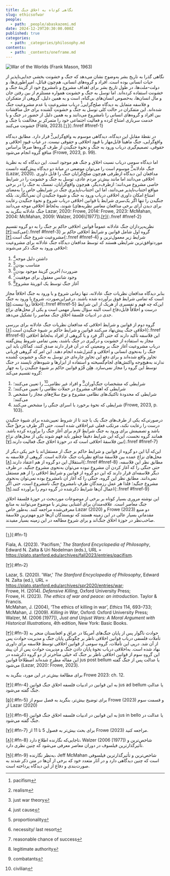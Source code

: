 ```yaml
---
title: نگاهی کوتاه به اخلاق جنگ
slug: ethicsofwar
people:
  - path: _people/abaskazemi.md
date: 2024-12-29T20:30:00.000Z
published: true
categories:
  - path: _categories/philosophy.md
contents:
  - path: _contents/oneframe.md
---
```


![](https://assets.tina.io/b6b0cb5c-4b1b-43f4-9bea-8d6867c09320/Paintings/war-of-the-worlds-1963.jpg "War of the Worlds (Frank Mason, 1963)")


نگاهی گذرا به تاریخ بشر به‌وضوح نشان می‌دهد که جنگ و خشونت بخشی جدایی‌ناپذیر از حیات انسانی بوده است. افراد و گروه‌های انسانی، هم‌چون قبائل، امپراطوری‌ها، و دولت-ملت‌ها، در طول تاریخ بشر برای اهداف مشروع و نامشروع خود از گزینۀ جنگ و خشونت استفاده کرده‌اند. اما توسل به جنگ و خشونت همواره مستلزم از بین رفتن جان و مال انسان‌ها، به‌خصوص انسان‌های بی‌گناه، است و به همین دلیل، گروهی از متفکران و فلاسفه متمایل به دیدگاه صلح‌گرایی[^1] درباب مشروعیت یا عدم مشروعیت جنگ شده‌اند. این متفکران در حالت کلی توسل به جنگ و خشونتِ کُشنده برای حل مناقشات بین افراد و گروه‌های انسانی را نامشروع می‌دانند و به همین دلیل از حضور در جنگ و یا خدمت سربازی امتناع کرده و فعالیت اجتماعی خود را متمرکز بر مخالفت با جنگ و خشونت می‌کنند (Fiala, 2023).[\[۱\]](#fn-1){:.fnref #fnref-1} 

در نقطۀ مقابلِ این دیدگاه، دیدگاهی موسوم به واقع‌گرایی[^2] قرار دارد. مطابق دیدگاه واقع‌گرایی، جنگ ماهیتاً قابل‌مهار با قیود اخلاقی و حقوقی نیست. در غیاب قیود اخلاقی و حقوقی، تصمیم‌گیری درباب ورود به جنگ و نحوۀ جنگیدن از طرف گروه‌ها صرفاً براساس منافع گروه انجام می‌شود (Frowe, 2023, p. 99). 

اما دیدگاه سومی درباب نسبت اخلاق و جنگ هم موجود است. این دیدگاه که به نظریۀ جنگ عادلانه[^3] موسوم است را می‌توان موضعی در میانۀ دو دیدگاه پیش‌گفته دانست (Lazar, 2020). مدافعان این دیدگاه ازطرفی هم‌چون صلح‌گرایان جنگ را قابل داوری اخلاقی می‌دانند اما مانند بیش‌ترِ مردم عادی، توسل به جنگ و خشونت را در شرایط خاصی مشروع می‌دانند؛ ازطرف‌دیگر، هم‌چون واقع‌گرایان، تمسک به جنگ را در برخی مواقع اجتناب‌ناپذیر می‌دانند، اما این اجتناب‌ناپذیریِ جنگ در شرایطی خاص را به‌معنای امتناع امکان داوری اخلاقی درباب ورود به جنگ و شیوۀ جنگیدن آن نمی‌انگارند، بلکه جنگیدن را تنها اگر یک‌سری شرایط یا قوانین اخلاقی درباب شروع و نحوۀ جنگیدن رعایت شوند، به‌لحاظ اخلاقی موجه می‌دانند (برای دیدن آرای برخی مدافعان معاصر نظریه‌های جنگ عادلانه بنگرید به Lazar, 2020؛ Frowe, 2014؛ Frowe, 2023؛ McMahan, 2004؛ McMahan, 2009؛ Walzer, 2006\\\[1977]).[\[۲\]](#fn-2){:.fnref #fnref-2}

 

نظریه‌پردازان جنگ عادلانه عموماً قوانین اخلاقی حاکم بر جنگ را به دو گروه تقسیم می‌کنند:[\[۳\]](#fn-3){:.fnref #fnref-3} گروه اول شامل قوانین و شرایط اخلاقی حاکم بر مشروعیت شروع جنگ است.[\[۴\]](#fn-4){:.fnref #fnref-4} شرایط زیر معمول‌ترین و موردتوافق‌ترین شرایطی هستند که توسط مدافعان دیدگاه جنگ عادلانه برای مشروعیت اخلاقی ورود به جنگ ذکر می‌شوند: 

1. داشتن دلیل موجه[^4]
2. متناسب بودن[^5]
3. ضرورت/ آخرین گزینۀ موجود بودن[^6]
4. وجود شانس معقول برای موفقیت[^7]
5. آغاز جنگ توسط یک اتوریتۀ مشروع[^8]

بنابر دیدگاه مدافعان نظریات جنگ عادلانه، تنها زمانی شروع و یا ورود به جنگ اخلاقاً مجاز است که تمامی شرایط فوق برآورده شده باشند. درغیراین‌صورت، شروع یا ورود به جنگ اخلاقاً روا نیست.[\[۵\]](#fn-5){:.fnref #fnref-5} این‌که چه فهم و تفسیری از هریک از این شرایط درست و اخلاقاً قابل‌دفاع است البته سؤال بسیار مهمی است و یکی از محل‌های نزاع جدی در ادبیات فلسفۀ اخلاق جنگ معاصر را تشکیل می‌دهد.

 

گروه دوم از قوانین و شرایط اخلاقی که مدافعان نظریات جنگ عادلانه برای بررسی اخلاقی جنگ پیش‌نهاد می‌کنند قوانین و شرایط حاکم بر شیوۀ جنگیدن است.[\[۶\]](#fn-6){:.fnref #fnref-6} این فلاسفه تأکید دارند که حتی اگر فرد و یا گروهی از افراد به‌لحاظ اخلاقی مجاز به استفاده از خشونت و درگیری در جنگ باشند، یعنی تمامی شروط پیش‌گفته درباب مشروعیت آغاز جنگ بر وضعیتی که در آن قرار دارند صدق کنند، کماکان باید این جنگ را به‌نحوی انسانی و اخلاقی و کنترل‌شده انجام دهند. این امر که گروهی قربانی تجاوز واقع شده‌اند و برای دفعِ این تجاوز چاره‌ای جز توسل به جنگ و خشونتِ کُشنده ندارند به‌هیچ‌وجه واکنش‌های لجام‌گسیخته و استفاده از ابزارها و شیوه‌های ناپسند در جنگ توسط این گروه را مجاز نمی‌سازد. هِلِن فْرُو قوانین حاکم بر شیوۀ جنگیدن را به چهار گروه تقسیم می‌کند: 
1. شرایطی که مشخصاتِ جنگ‌آوران[^9] و افراد غیر نظامی[^10] را تعیین می‌کنند؛
2. شرایطی که اهداف مشروع در حملات نظامی را تعیین می‌کنند؛
3. شرایطی که محدودۀ تاکتیک‌های نظامی مشروع و نوع سلاح‌های مجاز را مشخص می‌کنند؛
4. شرایطی که نحوۀ برخورد با اسرای جنگی را مشخص می‌کنند (Frowe, 2023, p. 103). 

درصورتی‌که یکی از طرف‌های جنگ یک یا چند تا از شروط تعیین‌شده برای شیوۀ جنگیدنِ درست را رعایت نکند، مرتکب فعلی غیراخلاقی شده است، حتی اگر طرفِ برحقِّ جنگ باشد و تصمیمش برای ورود به جنگ شرایط لازم برای آغاز جنگ را برآورده کرده باشد. همانند گروه نخست، این‌که این شرایط دقیقاً چطور باید فهم شوند یکی از محل‌های نزاع بین فلاسفۀ اخلاقی است که در حوزۀ اخلاق جنگ فعالیت دارند.[\[۷\]](#fn-7){:.fnref #fnref-7}

این‌که آیا این دو گروه از قوانین و شرایط حاکم بر جنگ از مستقل‌اند یا خیر یکی دیگر از محل‌های نزاع عمده بین فلاسفۀ مدافع نظریات جنگ عادلانه است. گروهی از فلاسفه به استقلال این دو گروه از هم اعتقاد دارند.[\[۸\]](#fn-8){:.fnref #fnref-8} مطابق نظر این فلاسفه، حتی جنگی را که آغاز کردن آن مشروع نبوده می‌توان به‌نحوی مشروع جنگید. در طرف دیگر فلاسفه‌ای قرار دارند که این دو گروه از قوانین و شرایط اخلاقی را از هم مستقل نمی‌دانند. مطابق نظر این گروه، جنگی را که آغاز آن نامشروع بوده نمی‌توان به‌نحوی مشروع جنگید؛ فلذا هر عملِ رزمندگانِ طرفِ نامشروعِ جنگ نامشروع است، حتی اگر اعمال آن‌ها شرایط ذکرشده در گروه دوم را برآورده کنند.[\[۹\]](#fn-9){:.fnref #fnref-9}

 

این نوشته مروری بسیار کوتاه بر برخی از موضوعات موردبحث در حوزۀ فلسفۀ اخلاق جنگ معاصر است. علاقه‌مندان برای آشنایی بیش‌تر با موضوع می‌توانند به منابع معرفی‌شده مراجعه کنند. به‌طور خاص Lazar (2020) و Frowe (2023) دو منبع مقدماتیِ بسیار عالی در این زمینه هستند که نویسندگان آن‌ها جزو مهم‌ترین فلاسفۀ صاحب‌نظر در حوزۀ اخلاق جنگ‌اند و برای شروعِ مطالعه در این زمینه بسیار مفیدند.

---------

[\[۱\]](#fnref-1){:#fn-1}
<p dir = ltr> Fiala, A. (2023). 'Pacifism,' <i>The Stanford Encyclopedia of Philosophy</i>, Edward N. Zalta & Uri Nodelman (eds.), URL = <a href= "https://plato.stanford.edu/archives/fall2023/entries/pacifism">https://plato.stanford.edu/archives/fall2023/entries/pacifism</a>.</p>

[\[۲\]](#fnref-2){:#fn-2}
<p dir = ltr>
Lazar, S. (2020). 'War,' <i>The Stanford Encyclopedia of Philosophy</i>, Edward N. Zalta (ed.), URL = <a href= "https://plato.stanford.edu/archives/spr2020/entries/war">https://plato.stanford.edu/archives/spr2020/entries/war</a>;<br>
Frowe, H. (2014). <i>Defensive Killing</i>, Oxford University Press; <br>
Frowe, H. (2023). <i>The ethics of war and peace: an introduction</i>. Taylor & Francis.<br>
McMahan, J. (2004), ‘The ethics of killing in war’, <i>Ethics</i> 114, 693–733; <br>
McMahan, J. (2009). <i>Killing in War</i>, Oxford: Oxford University Press; <br>
Walzer, M. (2006 [1977]), <i>Just and Unjust Wars: A Moral Argument with Historical Illustrations</i>, 4th edition, New York: Basic Books. </p>
 
[\[۳\]](#fnref-3){:#fn-3} حوادث ناگوار پس از پایان جنگ‌های آمریکا در عراق و افغانستان منجر به تأملات فلسفی درباب قوانین اخلاقی ناظر بر چگونگی پایان جنگ و مدیریت حوادث پس از آن شد. درپی این تأملات، گروه سومی از قوانین اخلاقی توسط فلاسفه برای داوری اخلاقی درباب نحوۀ پایان دادن جنگ و مدیریت حوادث پس از آن پیش‎نهاد شده است. به این گروهِ سوم از قوانین اخلاقی ناظر بر جنگ که خیلی متأخرتر از دو گروه ذکرشده در این مقاله مطرح شده‌اند اصطلاحاً قوانین jus post bellum یا عدالت پس از جنگ گفته می‌شود (Lazar, 2020؛ Frowe, 2023).

 برای مطالعۀ بیش‌تر در این مورد، بنگرید  به Frowe 2023: ch. 12.
 
[\[۴\]](#fnref-4){:#fn-4} به این قوانین در ادبیات فلسفه اخلاق جنگ قوانینِ jus ad bellum یا عدالتِ جنگ گفته می‌شود.

[\[۵\]](#fnref-5){:#fn-5} برای توضیح بیش‌تر، بنگرید به  فصل سوم از Frowe (2023) و قسمت سوم از Lazar (2020)

[\[۶\]](#fnref-6){:#fn-6} به این قوانین در ادبیات فلسفه اخلاق جنگ قوانینِ jus in bello یا عدالت در جنگ گفته می‌شود.

[\[۷\]](#fnref-7){:#fn-7} برای بحث بیش‌تر به فصول 5 تا 11 از Frowe (2023) مراجعه کنید.

[\[۸\]](#fnref-8){:#fn-8} تاجایی‌که نگارنده اطلاع دارد، Walzer (2006 [1977]) شاخص‌ترین و تأثیرگذارترین فیلسوف در دوران معاصر معرفی می‌شود که چنین نظری دارد.

[\[۹\]](#fnref-9){:#fn-9} به‌نظر نگارنده، Jeff McMahan  شاخص‌ترین و تأثیرگذارترین فیلسوفی است که چنین دیدگاهی دارد و در آثار متعدد خود که برخی از آن‌ها در متن ذکر شدند به صورت‌بندی و دفاع از این دیدگاه پرداخته است.

[^1]: pacifism 
[^2]: realism
[^3]: just war theory
[^4]: just cause
[^5]: proportionality
[^6]: necessity/ last resort
[^7]: reasonable chance of success
[^8]: legitimate authority
[^9]: combatants
[^10]: civilian
